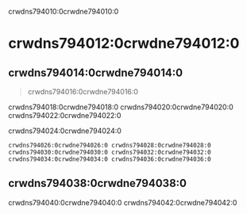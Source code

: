 crwdns794010:0crwdne794010:0
# crwdns794012:0crwdne794012:0

## crwdns794014:0crwdne794014:0

> crwdns794016:0crwdne794016:0

crwdns794018:0crwdne794018:0 crwdns794020:0crwdne794020:0 crwdns794022:0crwdne794022:0

crwdns794024:0crwdne794024:0

```{figure} ../figures/research-tools.jpg
crwdns794026:0crwdne794026:0 crwdns794028:0crwdne794028:0
crwdns794030:0crwdne794030:0 crwdns794032:0crwdne794032:0 crwdns794034:0crwdne794034:0 crwdns794036:0crwdne794036:0
```

## crwdns794038:0crwdne794038:0

crwdns794040:0crwdne794040:0 crwdns794042:0crwdne794042:0
